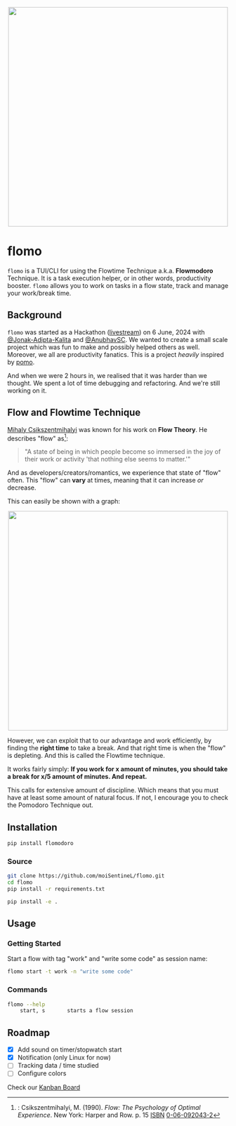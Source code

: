 <p align="center">
    <img src="https://github.com/moiSentineL/flomo/blob/main/assets/flomo-speed.gif" width="500">
</p>

# flomo

`flomo` is a TUI/CLI for using the Flowtime Technique a.k.a. **Flowmodoro** Technique. It is a task execution helper, or in other words, productivity booster. `flomo` allows you to work on tasks in a flow state, track and manage your work/break time.

## Background

`flomo` was started as a Hackathon ([livestream](https://www.youtube.com/live/xyqQgPEozv0)) on 6 June, 2024 with [@Jonak-Adipta-Kalita](https://github.com/Jonak-Adipta-Kalita) and [@AnubhavSC](https://github.com/AnubhavSC). We wanted to create a small scale project which was fun to make and possibly helped others as well. Moreover, we all are productivity fanatics. This is a project _heavily_ inspired by [pomo](https://github.com/kevinschoon/pomo).

And when we were 2 hours in, we realised that it was harder than we thought. We spent a lot of time debugging and refactoring. And we're still working on it.

## Flow and Flowtime Technique

[Mihaly Csikszentmihalyi](https://en.wikipedia.org/wiki/Mihaly_Csikszentmihalyi) was known for his work on **Flow Theory**. He describes "flow" as[^1]:

> "A state of being in which people become so immersed in the joy of their work or activity 'that nothing else seems to matter.'"

And as developers/creators/romantics, we experience that state of "flow" often. This "flow" can **vary** at times, meaning that it can increase _or_ decrease.

This can easily be shown with a graph:

<p align="center">
    <img src="https://github.com/moiSentineL/flomo/blob/main/assets/flow-graph.png" width="500">
</p>

However, we can exploit that to our advantage and work efficiently, by finding the **right time** to take a break. And that right time is when the "flow" is depleting.
And this is called the Flowtime technique.

It works fairly simply:
**If you work for x amount of minutes, you should take a break for x/5 amount of minutes. And repeat.**

This calls for extensive amount of discipline. Which means that you must have at least some amount of natural focus. If not, I encourage you to check the Pomodoro Technique out.

## Installation

```bash
pip install flomodoro
```

### Source

```bash
git clone https://github.com/moiSentineL/flomo.git
cd flomo
pip install -r requirements.txt

pip install -e .
```

## Usage

### Getting Started

Start a flow with tag "work" and "write some code" as session name:

```bash
flomo start -t work -n "write some code"
```

### Commands

```bash
flomo --help
	start, s       starts a flow session
```

<!--
	init           initialises database
	track, t       track statistics
	config, cf     display current configuration
-->

## Roadmap

- [x]  Add sound on timer/stopwatch start
- [x]  Notification (only Linux for now)
- [ ]  Tracking data / time studied
- [ ]  Configure colors

Check our [Kanban Board](https://github.com/users/moiSentineL/projects/2)

[^1]: : Csikszentmihalyi, M. (1990). _Flow: The Psychology of Optimal Experience_. New York: Harper and Row. p. 15 [ISBN](<https://en.wikipedia.org/wiki/ISBN_(identifier)> "ISBN (identifier)") [0-06-092043-2](https://en.wikipedia.org/wiki/Special:BookSources/0-06-092043-2 "Special:BookSources/0-06-092043-2")
